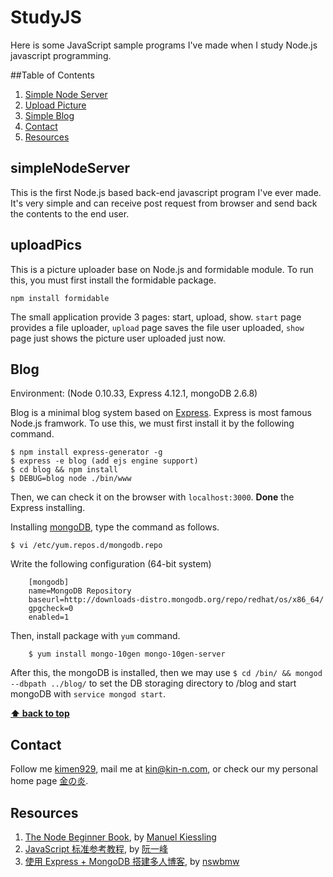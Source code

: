 # StudyJS
Here is some JavaScript sample programs I've made when I study Node.js javascript programming.

##Table of Contents

  1.  [Simple Node Server](#simplenodeserver)
  2.  [Upload Picture](#uploadpics)
  3.  [Simple Blog](#blog)
  4.  [Contact](#contact)
  5.  [Resources](#resources)

## simpleNodeServer
This is the first Node.js based back-end javascript program I've ever made. It's very simple and can receive post request from browser and send back the contents to the end user.

## uploadPics
This is a picture uploader base on Node.js and formidable module. To run this, you must first install the formidable package.

	npm install formidable

The small application provide 3 pages: start, upload, show.
`start` page provides a file uploader, `upload` page saves the file user uploaded, `show` page just shows the picture user uploaded just now.

## Blog

Environment:  (Node 0.10.33, Express 4.12.1, mongoDB 2.6.8)

Blog is a minimal blog system based on [Express](http://expressjs.com/). Express is most famous Node.js framwork. To use this, we must first install it by the following command.

    $ npm install express-generator -g
    $ express -e blog (add ejs engine support)
    $ cd blog && npm install
    $ DEBUG=blog node ./bin/www

Then, we can check it on the browser with `localhost:3000`. **Done** the Express installing.

Installing [mongoDB](http://mongodb.com/), type the command as follows.

    $ vi /etc/yum.repos.d/mongodb.repo 
		
Write the following configuration (64-bit system)

		[mongodb]
		name=MongoDB Repository
		baseurl=http://downloads-distro.mongodb.org/repo/redhat/os/x86_64/
		gpgcheck=0
		enabled=1

Then, install package with `yum` command.

		$ yum install mongo-10gen mongo-10gen-server

After this, the mongoDB is installed, then we may use `$ cd /bin/ && mongod --dbpath ../blog/` to set the DB storaging directory to /blog and start mongoDB with `service mongod start`.
	
**[⬆ back to top](#table-of-contents)**

## Contact
Follow me [kimen929](https://www.facebook.com/kimen929), mail me at [kin@kin-n.com](mailto:kin@kin-n.com), or check our my personal home page [金の炎](http://kin-n.com).

## Resources

1.	[The Node Beginner Book](http://www.nodebeginner.org/), by  [Manuel Kiessling](https://twitter.com/manuelkiessling)
2.  [JavaScript 标准参考教程](http://javascript.ruanyifeng.com/), by [阮一峰](http://www.ruanyifeng.com/home.html)
3.  [使用 Express + MongoDB 搭建多人博客](https://github.com/nswbmw/N-blog), by [nswbmw](http://github.com/nswbmw)
